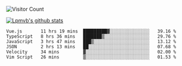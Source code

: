 ![Visitor Count](https://profile-counter.glitch.me/Lpmvb/count.svg)

[![Lpmvb's github stats](https://github-readme-stats.vercel.app/api?username=lpmvb&show_icons=true&title_color=fff&icon_color=79ff97&text_color=9f9f9f&bg_color=151515)](https://github.com/anuraghazra/github-readme-stats)

<!--
Here are some ideas to get you started:

- 🔭 I’m currently working on ...
- 🌱 I’m currently learning ...
- 👯 I’m looking to collaborate on ...
- 🤔 I’m looking for help with ...
- 💬 Ask me about ...
- 📫 How to reach me: ...
- 😄 Pronouns: ...
- ⚡ Fun fact: ...
-->

<!--START_SECTION:waka-->

```text
Vue.js       11 hrs 19 mins  █████████▓░░░░░░░░░░░░░░░   39.16 %
TypeScript   8 hrs 36 mins   ███████▒░░░░░░░░░░░░░░░░░   29.76 %
JavaScript   3 hrs 47 mins   ███▒░░░░░░░░░░░░░░░░░░░░░   13.12 %
JSON         2 hrs 13 mins   ██░░░░░░░░░░░░░░░░░░░░░░░   07.68 %
Velocity     34 mins         ▓░░░░░░░░░░░░░░░░░░░░░░░░   02.00 %
Vim Script   26 mins         ▒░░░░░░░░░░░░░░░░░░░░░░░░   01.53 %
```

<!--END_SECTION:waka-->
